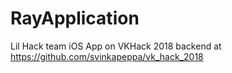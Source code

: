 # RayApplication
Lil Hack team iOS App on VKHack 2018
backend at https://github.com/svinkapeppa/vk_hack_2018
